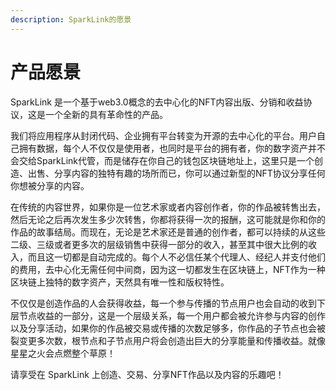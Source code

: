 ```yaml
---
description: SparkLink的愿景
---
```


# 产品愿景

SparkLink 是一个基于web3.0概念的去中心化的NFT内容出版、分销和收益协议，这是一个全新的具有革命性的产品。

我们将应用程序从封闭代码、企业拥有平台转变为开源的去中心化的平台。用户自己拥有数据，每个人不仅仅是使用者，也同时是平台的拥有者，你的数字资产并不会交给SparkLink代管，而是储存在你自己的钱包区块链地址上，这里只是一个创造、出售、分享内容的独特有趣的场所而已，你可以通过新型的NFT协议分享任何你想被分享的内容。

在传统的内容世界，如果你是一位艺术家或者内容创作者，你的作品被转售出去，然后无论之后再次发生多少次转售，你都将获得一次的报酬，这可能就是你和你的作品的故事结局。而现在，无论是艺术家还是普通的创作者，都可以持续的从这些二级、三级或者更多次的层级销售中获得一部分的收入，甚至其中很大比例的收入，而且这一切都是自动完成的。每个人不必信任某个代理人、经纪人并支付他们的费用，去中心化无需任何中间商，因为这一切都发生在区块链上，NFT作为一种区块链上独特的数字资产，天然具有唯一性和版权特性。

不仅仅是创造作品的人会获得收益，每一个参与传播的节点用户也会自动的收到下层节点收益的一部分，这是一个层级关系，每一个用户都会被允许参与内容的创作以及分享活动，如果你的作品被交易或传播的次数足够多，你作品的子节点也会被裂变更多次数，根节点和子节点用户将会创造出巨大的分享能量和传播收益。就像星星之火会点燃整个草原！

请享受在 SparkLink 上创造、交易、分享NFT作品以及内容的乐趣吧！
